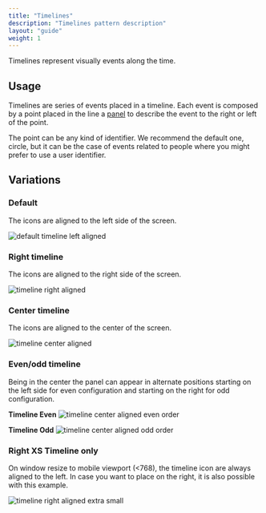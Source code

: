 ```yaml
---
title: "Timelines"
description: "Timelines pattern description"
layout: "guide"
weight: 1
---
```


Timelines represent visually events along the time.

## Usage

Timelines are series of events placed in a timeline. Each event is composed by a point placed in the line a [panel](./panel.html) to describe the event to the right or left of the point.

The point can be any kind of identifier. We recommend the default one, circle, but it can be the case of events related to people where you might prefer to use a user identifier.

## Variations

### Default

The icons are aligned to the left side of the screen.

![default timeline left aligned](../../../images/timelineDefault.png) 

### Right timeline

The icons are aligned to the right side of the screen.

![timeline right aligned](../../../images/timelineRight.png) 

### Center timeline

The icons are aligned to the center of the screen.

![timeline center aligned](../../../images/timelineCenter.png)

### Even/odd timeline

Being in the center the panel can appear in alternate positions starting on the left side for even configuration and starting on the right for odd configuration.

**Timeline Even**
![timeline center aligned even order](../../../images/timelineCenterEven.png)

**Timeline Odd**
![timeline center aligned odd order](../../../images/timelineCenterOdd.png) 


### Right XS Timeline only

On window resize to mobile viewport (<768), the timeline icon are always aligned to the left. In case you want to place on the right, it is also possible with this example.

![timeline right aligned extra small ](../../../images/timelineCenterRightXSOnly.png) 
